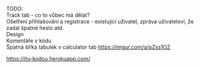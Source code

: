 TODO:\
Track tab - co to vůbec má dělat?\
Ošetření přihlašování a registrace - existující uživatel, zpráva uživatelovi, že zadal špatné heslo atd.\
Design\
Komentáře v kódu\
Špatná šířka tabulek v calculator tab https://imgur.com/a/pZss1OZ

https://itu-kodou.herokuapp.com/
